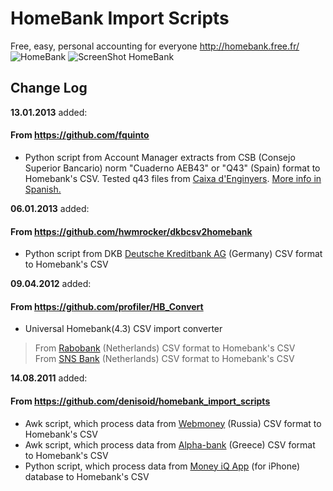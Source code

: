 # HomeBank Import Scripts #
Free, easy, personal accounting for everyone <http://homebank.free.fr/>
![HomeBank](http://homebank.free.fr/images/web_title.png "Logo HomeBank")
![ScreenShot HomeBank](http://homebank.free.fr/images/homebank_all.jpg "ScreenShot HomeBank")

## Change Log ##
**13.01.2013** added:
#### From <https://github.com/fquinto> ####
*   Python script from Account Manager extracts from CSB (Consejo Superior Bancario) norm "Cuaderno AEB43" or "Q43" (Spain) format to Homebank's CSV. Tested q43 files from [Caixa d'Enginyers](https://www.caixa-enginyers.com). [More info in Spanish.](http://www.tesoreria.com/oldweb/index.php?option=com_content&view=article&id=128:la-norma-43-del-consejo-superior-bancario-csb&catid=59:normativa-nacional-e-internacional&Itemid=90)

**06.01.2013** added:
#### From <https://github.com/hwmrocker/dkbcsv2homebank> ####
*   Python script from DKB [Deutsche Kreditbank AG](https://www.dkb.de/) (Germany) CSV format to Homebank's CSV

**09.04.2012** added:
#### From <https://github.com/profiler/HB_Convert> ####
*   Universal Homebank(4.3) CSV import converter
>   From [Rabobank](https://www.rabobank.com) (Netherlands) CSV format to Homebank's CSV  
>   From [SNS Bank](https://www.snsbank.nl) (Netherlands) CSV format to Homebank's CSV
  
**14.08.2011** added:
#### From <https://github.com/denisoid/homebank_import_scripts> ####
*   Awk script, which process data from [Webmoney](http://www.wmtransfer.com/) (Russia) CSV format to Homebank's CSV
*   Awk script, which process data from [Alpha-bank](http://www.alpha.gr) (Greece) CSV format to Homebank's CSV
*   Python script, which process data from [Money iQ App](https://itunes.apple.com/us/app/money-iq/id401136940?mt=8) (for iPhone) database to Homebank's CSV

